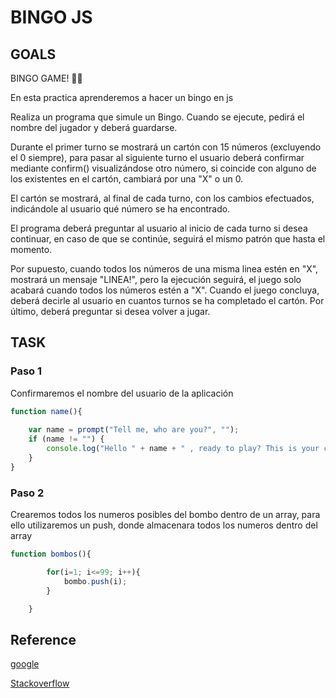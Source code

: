 # BINGO JS

## GOALS

BINGO GAME! 🎲🎰

En esta practica aprenderemos a hacer un bingo en js

Realiza un programa que simule un Bingo.
Cuando se ejecute, pedirá el nombre del jugador y deberá guardarse.

Durante el primer turno se mostrará un cartón con 15 números (excluyendo el 0 siempre), para pasar al siguiente turno el usuario deberá confirmar mediante confirm() visualizándose otro número, si coincide con alguno de los existentes en el cartón, cambiará por una "X" o un 0.

El cartón se mostrará, al final de cada turno, con los cambios efectuados, indicándole al usuario qué número se ha encontrado.

El programa deberá preguntar al usuario al inicio de cada turno si desea continuar, en caso de que se continúe, seguirá el mismo patrón que hasta el momento.

Por supuesto, cuando todos los números de una misma linea estén en "X", mostrará un mensaje "LINEA!", pero la ejecución seguirá, el juego solo acabará cuando todos los números estén a "X".
Cuando el juego concluya, deberá decirle al usuario en cuantos turnos se ha completado el cartón. Por último, deberá preguntar si desea volver a jugar.


## TASK

### Paso 1

Confirmaremos el nombre del usuario de la aplicación

```js
function name(){
		
	var name = prompt("Tell me, who are you?", "");
	if (name != "") {
		console.log("Hello " + name + " , ready to play? This is your card:");
	}
}
```

### Paso 2

Crearemos todos los numeros posibles del bombo dentro de un array, para ello utilizaremos un push, donde almacenara todos los numeros dentro del array

```js
function bombos(){

		for(i=1; i<=99; i++){
			bombo.push(i);
		}

	}
```

## Reference

[google](www.google.es)

[Stackoverflow](www.stackoverflow.com)    

	

	